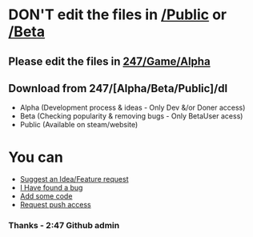 # DON'T edit the files in <a href="/Game/Public">/Public</a> or <a href="/Game/Beta">/Beta</a> 
## Please edit the files in <a href="/Game/Alpha">247/Game/Alpha</a>
## Download from 247/[Alpha/Beta/Public]/dl
- Alpha (Development process & ideas - Only Dev &/or Doner access)
- Beta (Checking popularity & removing bugs - Only BetaUser acess)
- Public (Available on steam/website)
# You can
- <a href="/razatcorp/247/issues">Suggest an Idea/Feature request</a><br>
- <a href="/razatcorp/247/issues">I Have found a bug</a><br>
- <a href="https://github.com/razatcorp/247"> Add some code</a>
- <a href="mailto:pushaccess.247@cyws.uk"> Request push access</a>
### Thanks - 2:47 Github admin
